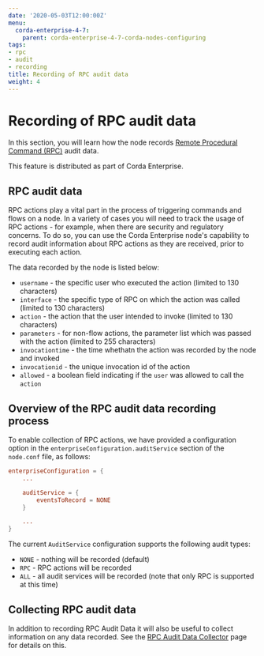 ```yaml
---
date: '2020-05-03T12:00:00Z'
menu:
  corda-enterprise-4-7:
    parent: corda-enterprise-4-7-corda-nodes-configuring
tags:
- rpc
- audit
- recording
title: Recording of RPC audit data
weight: 4
---
```


# Recording of RPC audit data

In this section, you will learn how the node records [Remote Procedural Command (RPC)](../../api-rpc.md) audit data.

This feature is distributed as part of Corda Enterprise.

## RPC audit data

RPC actions play a vital part in the process of triggering commands and flows on a node. In a variety of cases you will need to track the usage of RPC actions - for example, when there are security and regulatory concerns. To do so, you can use the Corda Enterprise node's capability to record audit information about RPC actions as they are received, prior to executing each action.

The data recorded by the node is listed below:

- `username` - the specific user who executed the action (limited to 130 characters)
- `interface` - the specific type of RPC on which the action was called (limited to 130 characters)
- `action` - the action that the user intended to invoke (limited to 130 characters)
- `parameters` - for non-flow actions, the parameter list which was passed with the action (limited to 255 characters)
- `invocationtime` - the time whethatn the action was recorded by the node and invoked
- `invocationid` - the unique invocation id of the action
- `allowed` - a boolean field indicating if the `user` was allowed to call the `action`

## Overview of the RPC audit data recording process

To enable collection of RPC actions, we have provided a configuration option in the `enterpriseConfiguration.auditService` section of the `node.conf` file, as follows:

```conf
enterpriseConfiguration = {
    ...

    auditService = {
        eventsToRecord = NONE
    }

    ...
}
```

The current `AuditService` configuration supports the following audit types:

- `NONE` - nothing will be recorded (default)
- `RPC` - RPC actions will be recorded
- `ALL` - all audit services will be recorded (note that only RPC is supported at this time)

## Collecting RPC audit data

In addition to recording RPC Audit Data it will also be useful to collect information on any data recorded.  See the [RPC Audit Data Collector](../../rpc-audit-collector.md) page for details on this.
